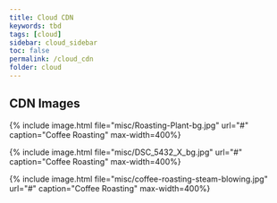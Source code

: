 ```yaml
---
title: Cloud CDN
keywords: tbd
tags: [cloud]
sidebar: cloud_sidebar
toc: false
permalink: /cloud_cdn
folder: cloud
---
```


## CDN Images

{% include image.html file="misc/Roasting-Plant-bg.jpg" url="#" 
  caption="Coffee Roasting" max-width=400%}

{% include image.html file="misc/DSC_5432_X_bg.jpg" url="#" 
  caption="Coffee Roasting" max-width=400%}

{% include image.html file="misc/coffee-roasting-steam-blowing.jpg" url="#" 
  caption="Coffee Roasting" max-width=400%}
